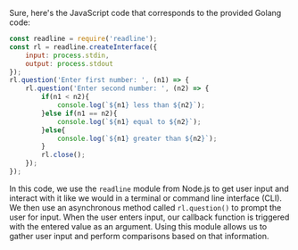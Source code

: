 Sure, here's the JavaScript code that corresponds to the provided Golang code:
```javascript
const readline = require('readline');
const rl = readline.createInterface({
    input: process.stdin,
    output: process.stdout
});
rl.question('Enter first number: ', (n1) => {
    rl.question('Enter second number: ', (n2) => {
        if(n1 < n2){
            console.log(`${n1} less than ${n2}`);
        }else if(n1 == n2){
            console.log(`${n1} equal to ${n2}`);
        }else{
            console.log(`${n1} greater than ${n2}`);
        }
        rl.close();
    });
});
```
In this code, we use the `readline` module from Node.js to get user input and interact with it like we would in a terminal or command line interface (CLI). We then use an asynchronous method called `rl.question()` to prompt the user for input. When the user enters input, our callback function is triggered with the entered value as an argument.
Using this module allows us to gather user input and perform comparisons based on that information.
